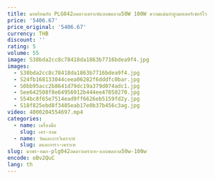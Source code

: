 ```yaml
---
title: มาพร้อมกับ PLG042ลดดาวเคราะห์แบบขดลวด50W 100W ความแม่นยำสูงมอเตอร์เซอร์โว
price: '5406.67'
price_original: '5406.67'
currency: THB
discount: ''
rating: 5
volume: 55
image: S38bda2cc8c78418da1863b7716bdea9f4.jpg
images:
  - S38bda2cc8c78418da1863b7716bdea9f4.jpg
  - S24fb168133044ceea06282f6dddfc0bar.jpg
  - S0bb95acc2b8641d79dc19a379d074adc1.jpg
  - See642508f8e64956912b444ee47850270.jpg
  - S54bc8f65e7514ead9ff6626eb5159fd2y.jpg
  - S18f825ebd8f3485eab17e0b37b456c3ag.jpg
video: 4000204554697.mp4
categories:
  - name: เครื่องมือ
    slug: เคร-องม
  - name: วัดและการวิเคราะห์
    slug: ดและการว-เคราะห
slug: มาพร-อมก-plg042ลดดาวเคราะห-แบบขดลวด50w-100w
encode: oBv2QuC
lang: th
---
```

  